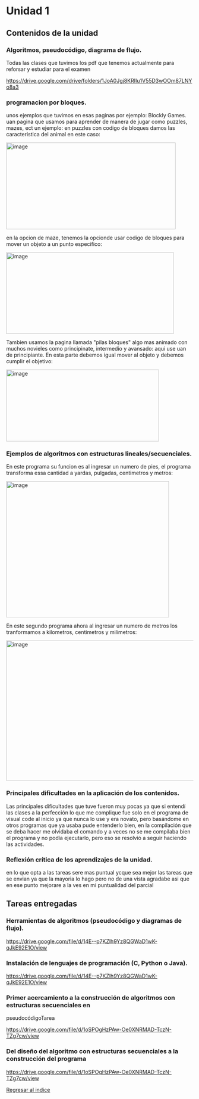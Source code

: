 # Unidad 1
## Contenidos de la unidad
### Algoritmos, pseudocódigo, diagrama de flujo.
Todas las clases que tuvimos los pdf que tenemos actualmente para reforsar  y estudiar para el examen

https://drive.google.com/drive/folders/1JoA0Jgj8KRIIu1V55D3wOOm87LNYo8a3

### programacion por bloques.

unos ejemplos que tuvimos en esas paginas por ejemplo:
Blockly Games. uan pagina que usamos para aprender de manera de jugar como puzzles, mazes, ect un ejemplo:
en puzzles con codigo de bloques damos las caracteristica del animal en este caso:

<img width="456" height="233" alt="image" src="https://github.com/user-attachments/assets/7bd0f277-01fa-41e6-97cc-4baaa5a86775" />

en la opcion de maze, tenemos la opcionde usar codigo de bloques para mover un objeto a un punto especifico:

<img width="451" height="219" alt="image" src="https://github.com/user-attachments/assets/2cc5a27c-ec00-421c-8ea6-6e0b81d40818" />

Tambien usamos la pagina llamada "pilas bloques" algo mas animado con muchos novieles como principinate, intermedio y avansado:
aqui use uan de principiante. En esta parte debemos igual mover al objeto y debemos cumplir el objetivo:

<img width="411" height="193" alt="image" src="https://github.com/user-attachments/assets/e7096c20-e7f1-4e70-81a7-d020feb8eb6c" />

### Ejemplos de algoritmos con estructuras lineales/secuenciales.
En este programa su funcion es al ingresar un numero de pies, el programa transforma essa cantidad a yardas,
pulgadas, centimetros y metros:

<img width="438" height="366" alt="image" src="https://github.com/user-attachments/assets/1df44323-afb4-407f-b0b0-b2e15cfbe11c" />

En este segundo programa ahora al ingresar un numero de metros los tranformamos a kilometros,
centimetros y milimetros:

<img width="575" height="377" alt="image" src="https://github.com/user-attachments/assets/74d5fb22-7732-4232-be61-b63fe149de6f" />

### Principales dificultades en la aplicación de los contenidos.

Las principales dificultades que tuve fueron muy pocas ya que si
entendí las clases a la perfección lo que me complique fue solo en el
programa de visual code al inicio ya que nunca lo use y era novato, pero
basándome en otros programas que ya usaba pude entenderlo bien, en
la compilación que se deba hacer me olvidaba el comando y a veces no
se me compilaba bien el programa y no podía ejecutarlo, pero eso se
resolvió a seguir haciendo las actividades.

### Reflexión crítica de los aprendizajes de la unidad.

en lo que opta a las tareas sere mas puntual ycque sea mejor las tareas que se envian ya que
la mayoria lo hago pero no de una vista agradabe asi que en ese 
punto mejorare a la ves en mi puntualidad del parcial

## Tareas entregadas
### Herramientas de algoritmos (pseudocódigo y diagramas de flujo).
https://drive.google.com/file/d/14E--p7KZlh9Yz8QGWaD1wK-qJkE92E1O/view 

### Instalación de lenguajes de programación (C, Python o Java).

https://drive.google.com/file/d/14E--p7KZlh9Yz8QGWaD1wK-qJkE92E1O/view 

###  Primer acercamiento a la construcción de algoritmos con estructuras secuenciales en
pseudocódigoTarea

https://drive.google.com/file/d/1oSPOgHzPAw-Oe0XNRMAD-TczN-TZg7cw/view

### Del diseño del algoritmo con estructuras secuenciales a la construcción del programa
https://drive.google.com/file/d/1oSPOgHzPAw-Oe0XNRMAD-TczN-TZg7cw/view 

[Regresar al indice](index.md)
